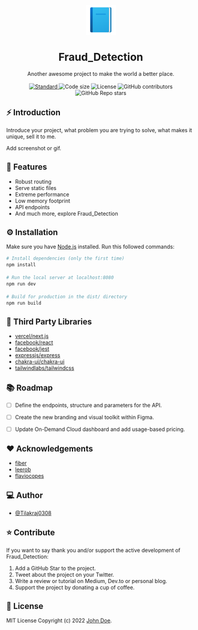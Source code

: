 <p align="center">
  <a href="https://github.com/iamsahebgiri/add-readme">
    <img alt="Fraud_Detection" height="80" src="https://raw.githubusercontent.com/iamsahebgiri/add-readme/main/static/add-readme.png">
  </a>
</p>
<h1 align="center">Fraud_Detection</h1>

<div align="center">
Another awesome project to make the world a better place.
</div>

<br />

<div align="center">
  <a href="https://standardjs.com">
    <img src="https://img.shields.io/badge/code%20style-standard-brightgreen.svg?style=flat-square"
      alt="Standard" />
  </a>
  
  <img src="https://img.shields.io/github/languages/code-size/Tilakraj0308/Fraud_Detection?style=flat-square" alt="Code size" />

  <img src="https://img.shields.io/github/license/Tilakraj0308/Fraud_Detection?style=flat-square" alt="License" />

  <img alt="GitHub contributors" src="https://img.shields.io/github/contributors/Tilakraj0308/Fraud_Detection?style=flat-square">

  <img alt="GitHub Repo stars" src="https://img.shields.io/github/stars/Tilakraj0308/Fraud_Detection?style=social">
</div>

## ⚡️ Introduction

Introduce your project, what problem you are trying to solve, what makes it unique, sell it to me.

Add screenshot or gif.

## 🎯 Features

- Robust routing
- Serve static files
- Extreme performance
- Low memory footprint
- API endpoints
- And much more, explore Fraud_Detection

## ⚙️ Installation

Make sure you have [Node.js](https://nodejs.org/en/download/) installed.
Run this followed commands:

```bash
# Install dependencies (only the first time)
npm install

# Run the local server at localhost:8080
npm run dev

# Build for production in the dist/ directory
npm run build
```

## 🌱 Third Party Libraries

- [vercel/next.js](https://github.com/vercel/next.js)
- [facebook/react](https://github.com/facebook/react)
- [facebook/jest](https://github.com/facebook/jest)
- [expressjs/express](https://github.com/expressjs/express)
- [chakra-ui/chakra-ui](https://github.com/chakra-ui/chakra-ui)
- [tailwindlabs/tailwindcss](https://github.com/tailwindlabs/tailwindcss)

## 📚️ Roadmap

- [ ] Define the endpoints, structure and parameters for the API.
- [ ] Create the new branding and visual toolkit within Figma.
- [ ] Update On-Demand Cloud dashboard and add usage-based pricing.


## ❤️ Acknowledgements

- [fiber](https://github.com/gofiber/fiber)
- [leerob](https://github.com/leerob/leerob.io)
- [flaviocopes](https://github.com/flaviocopes)

## ‎‍💻 Author

- [@Tilakraj0308](https://github.com/Tilakraj0308)

## ⭐️ Contribute

If you want to say thank you and/or support the active development of Fraud_Detection:

1. Add a GitHub Star to the project.
2. Tweet about the project on your Twitter.
3. Write a review or tutorial on Medium, Dev.to or personal blog.
4. Support the project by donating a cup of coffee.

## 🧾 License

MIT License Copyright (c) 2022 [John Doe](https://github.com/Tilakraj0308).
